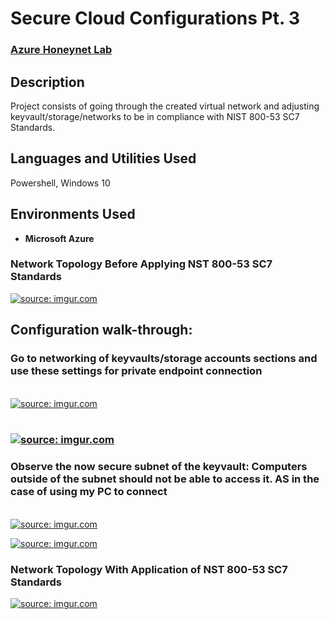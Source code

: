 <h1>Secure Cloud Configurations Pt. 3</h1>

 ### [Azure Honeynet Lab](https://youtu.be/7eJexJVCqJo)

<h2>Description</h2>
Project consists of going through the created virtual network and adjusting keyvault/storage/networks to be in compliance with NIST 800-53 SC7 Standards.


<h2>Languages and Utilities Used</h2>
Powershell, Windows 10

<h2>Environments Used </h2>

- <b>Microsoft Azure</b> 

<h3>Network Topology Before Applying NST 800-53 SC7 Standards</h3>
<a href="https://imgur.com/0Pa4xhV"><img src="https://i.imgur.com/0Pa4xhV.png" title="source: imgur.com" /></a>


<h2>Configuration walk-through:</h2>

<p align="center">
<h3>Go to networking of keyvaults/storage accounts sections and use these settings for private endpoint connection</h3> <br/>
<a href="https://imgur.com/SMC6Wgc"><img src="https://i.imgur.com/SMC6Wgc.png" title="source: imgur.com" /></a>
<br />
<br />

<h3><a href="https://imgur.com/0Wb0FtD"><img src="https://i.imgur.com/0Wb0FtD.png" title="source: imgur.com" /></a></h3>


<h3>Observe the now secure subnet of the keyvault: Computers outside of the subnet should not be able to access it. AS in the case of using my PC to connect</h3>  <br/>
<a href="https://imgur.com/0vz7Cso"><img src="https://i.imgur.com/0vz7Cso.png?1" title="source: imgur.com" /></a>
</p>


<a href="https://imgur.com/NnGG13V"><img src="https://i.imgur.com/NnGG13V.png" title="source: imgur.com" /></a>


<h3>Network Topology With Application of NST 800-53 SC7 Standards</h3>
<a href="https://imgur.com/XvzmsGz"><img src="https://i.imgur.com/XvzmsGz.png" title="source: imgur.com" /></a>

<!--
 ```diff
- text in red
+ text in green
! text in orange
# text in gray
@@ text in purple (and bold)@@
```
--!>
